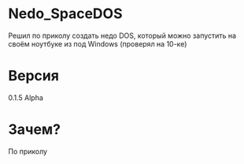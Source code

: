 # Nedo_SpaceDOS
Решил по приколу создать недо DOS, который можно запустить на своём ноутбуке из под Windows (проверял на 10-ке)

# Версия
0.1.5 Alpha

# Зачем?
По приколу
